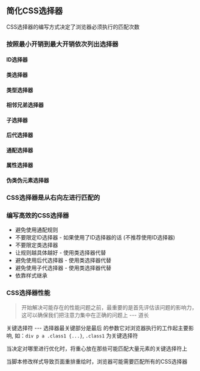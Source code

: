 ## 简化CSS选择器

CSS选择器的编写方式决定了浏览器必须执行的匹配次数

### 按照最小开销到最大开销依次列出选择器

#### ID选择器

#### 类选择器

#### 类型选择器

#### 相邻兄弟选择器

#### 子选择器

#### 后代选择器

#### 通配选择器

#### 属性选择器

#### 伪类伪元素选择器

### CSS选择器是从右向左进行匹配的

### 编写高效的CSS选择器

- 避免使用通配规则
- 不要限定ID选择器 - 如果使用了ID选择器的话 (不推荐使用ID选择器)
- 不要限定类选择器
- 让规则越具体越好   - 使用类选择器代替
- 避免使用后代选择器 - 使用类选择器代替
- 避免使用子代选择器 - 使用类选择器代替
- 依靠样式继承

### CSS选择器性能

> 开始解决可能存在的性能问题之前，最重要的是首先评估该问题的影响力，这可以确保我们把注意力集中在正确的问题上  --- 道长

关键选择符 --- 选择器最关键部分是最后 的参数它对浏览器执行的工作起主要影响,  如：`div p a .class1 {...}`,  `.class1` 为关键选择符

当决定对哪里进行优化时，将重心放在那些可能匹配大量元素的关键选择符上

当脚本修改样式导致页面重排重绘时，浏览器可能需要匹配所有的CSS选择器